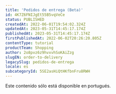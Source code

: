 ```yaml
---
title: 'Pedidos de entrega (Beta)'
id: 4K7Z6FNIJgEt55B5vqVeCe
status: PUBLISHED
createdAt: 2022-06-01T19:54:02.324Z
updatedAt: 2023-05-31T14:45:17.174Z
publishedAt: 2023-05-31T14:45:17.174Z
firstPublishedAt: 2022-06-02T20:26:20.805Z
contentType: tutorial
productTeam: Shopping
author: 2o8pvz6z9hvxvhSoKAiZzg
slugEN: order-to-delivery
legacySlug: pedidos-de-entrega
locale: es
subcategoryId: 5SE2asHiQtHKfbnFru8RWH
---
```


<div class="alert alert-warning">
  <p>Este contenido sólo está disponible en portugués.</p>
</div>  
